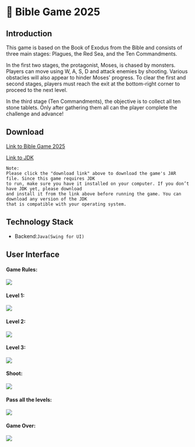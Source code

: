 # 🗿 Bible Game 2025

Introduction
---
This game is based on the Book of Exodus from the Bible and consists of three main stages: Plagues, 
the Red Sea, and the Ten Commandments.

In the first two stages, the protagonist, Moses, is chased by monsters. Players can move using 
W, A, S, D and attack enemies by shooting. Various obstacles will also appear to hinder Moses' progress. 
To clear the first and second stages, players must reach the exit at the bottom-right corner to proceed 
to the next level.

In the third stage (Ten Commandments), the objective is to collect all ten stone tablets. Only after 
gathering them all can the player complete the challenge and advance!

Download
---
[Link to Bible Game 2025](https://drive.google.com/file/d/1aFMcJnVnGYGYg_l_MiDbyiF1E89Sm2r-/view?usp=sharing)

[Link to JDK](https://www.oracle.com/java/technologies/downloads/)

    Note:
    Please click the "download link" above to download the game's JAR file. Since this game requires JDK 
    to run, make sure you have it installed on your computer. If you don’t have JDK yet, please download 
    and install it from the link above before running the game. You can download any version of the JDK 
    that is compatible with your operating system.
    
Technology Stack
---

* Backend:`Java(Swing for UI)`

User Interface
---

#### Game Rules:
![](assets/howToPlay.png)

#### Level 1:
![](assets/Level1.png)

#### Level 2:
![](assets/Level2.png)

#### Level 3:
![](assets/Level3.png)

#### Shoot:
![](assets/shoot.png)

#### Pass all the levels:
![](assets/Complete.png)

#### Game Over:
![](assets/die.png)




